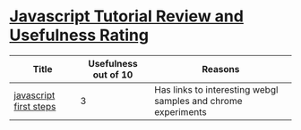# [Javascript Tutorial Review and Usefulness Rating](https://developer.mozilla.org/en-US/docs/Web/JavaScript)

| Title | Usefulness out of 10| Reasons |
|-|-|-|
|[javascript first steps](https://developer.mozilla.org/en-US/docs/Learn/JavaScript/First_steps/What_is_JavaScript)|3| Has links to interesting webgl samples and chrome experiments|
